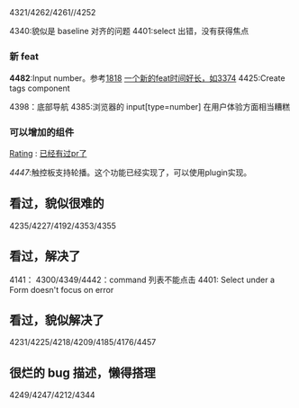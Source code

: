 ##

4321/4262/4261//4252

4340:貌似是 baseline 对齐的问题
4401:select 出错，没有获得焦点

### 新 feat

**4482**:Input number。参考[1818](https://github.com/shadcn-ui/ui/pull/1818)
		[一个新的feat时间好长，如3374](https://github.com/shadcn-ui/ui/pull/3374)
4425:Create tags component

4398：底部导航
4385:浏览器的 input[type=number] 在用户体验方面相当糟糕

### 可以增加的组件
[Rating](https://mui.com/material-ui/react-rating/) : [已经有过pr了](https://github.com/shadcn-ui/ui/pull/2951)


*4447*:触控板支持轮播。这个功能已经实现了，可以使用plugin实现。

## 看过，貌似很难的

4235/4227/4192/4353/4355

## 看过，解决了

4141：
4300/4349/4442：command 列表不能点击
4401: Select under a Form doesn't focus on error


## 看过，貌似解决了

4231/4225/4218/4209/4185/4176/4457

## 很烂的 bug 描述，懒得搭理

4249/4247/4212/4344
